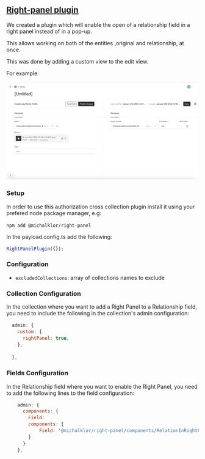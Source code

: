 ## [Right-panel plugin](./src/index.ts)

We created a plugin which will enable the open of a relationship field in a right panel instead of in a pop-up.

This allows working on both of the entities ,original and relationship, at once.

This was done by adding a custom view to the edit view.

For example:

![img1.png](./images/img1.png)

### Setup

In order to use this authorization cross collection plugin install it using your prefered node package manager, e.g:

`npm add @michalklor/right-panel`

In the payload.config.ts add the following:

```javascript
RightPanelPlugin({});
```

### Configuration

- `excludedCollections`: array of collections names to exclude

### Collection Configuration

In the collection where you want to add a Right Panel to a Relationship field, you need to include the following in the collection's admin configuration:

```javascript
  admin: {
    custom: {
      rightPanel: true,
    },

  },
```

### Fields Configuration

In the Relationship field where you want to enable the Right Panel, you need to add the following lines to the field configuration:

```javascript
    admin: {
      components: {
        Field: 
        components: {
            Field: '@michalklor/right-panel/components/RelationInRightPanelField'
        }
      }
    },
```
